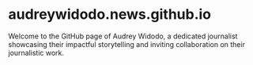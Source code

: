 # audreywidodo.news.github.io
Welcome to the GitHub page of Audrey Widodo, a dedicated journalist showcasing their impactful storytelling and inviting collaboration on their journalistic work.
